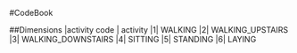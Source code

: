 #CodeBook

##Dimensions
|activity code | activity
|1| WALKING
|2| WALKING_UPSTAIRS
|3| WALKING_DOWNSTAIRS
|4| SITTING
|5| STANDING
|6| LAYING
